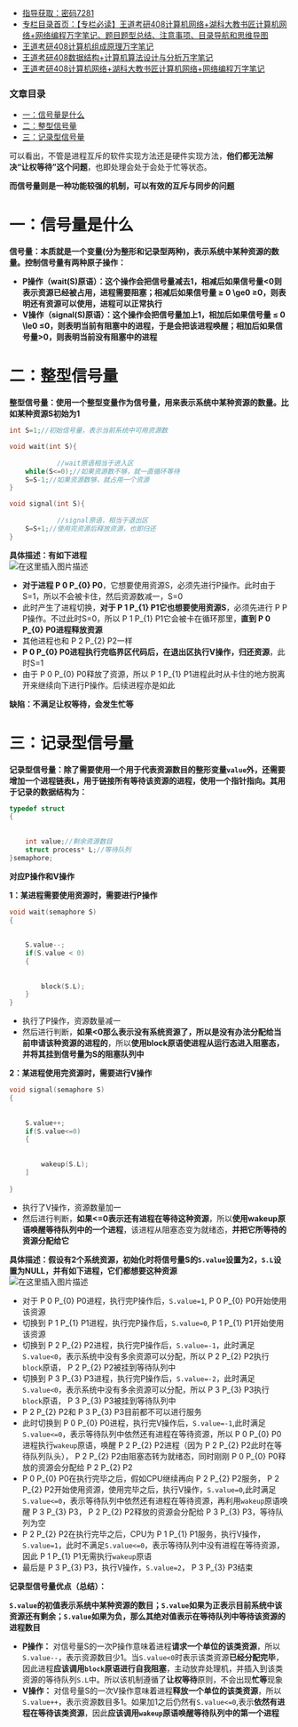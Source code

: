  

- [指导获取：密码7281](https://url18.ctfile.com/f/22722418-803125355-edf378)
- [专栏目录首页：【专栏必读】王道考研408计算机网络+湖科大教书匠计算机网络+网络编程万字笔记、题目题型总结、注意事项、目录导航和思维导图](https://zhangxing-tech.blog.csdn.net/article/details/121004242?spm=1001.2014.3001.5502)
- [王道考研408计算机组成原理万字笔记](https://zhangxing-tech.blog.csdn.net/article/details/120664162?spm=1001.2014.3001.5502)
- [王道考研408数据结构+计算机算法设计与分析万字笔记](https://blog.csdn.net/qq_39183034/article/details/121501138?spm=1001.2014.3001.5501)
- [王道考研408计算机网络+湖科大教书匠计算机网络+网络编程万字笔记](https://zhangxing-tech.blog.csdn.net/article/details/125668174)

### 文章目录

- [一：信号量是什么](#_15)
- [二：整型信号量](#_22)
- [三：记录型信号量](#_55)

可以看出，不管是进程互斥的软件实现方法还是硬件实现方法，**他们都无法解决“让权等待”这个问题**，也即处理会处于会处于忙等状态。

**而信号量则是一种功能较强的机制，可以有效的互斥与同步的问题**

# 一：信号量是什么

**信号量：本质就是一个变量\(分为整形和记录型两种\)，表示系统中某种资源的数量。控制信号量有两种原子操作：**

- **P操作（wait\(S\)原语）：这个操作会把信号量减去1，相减后如果信号量\<0则表示资源已经被占用，进程需要阻塞；相减后如果信号量 ≥ 0 \\ge0 ≥0，则表明还有资源可以使用，进程可以正常执行**
- **V操作（signal\(S\)原语）：这个操作会把信号量加上1，相加后如果信号量 ≤ 0 \\le0 ≤0，则表明当前有阻塞中的进程，于是会把该进程唤醒；相加后如果信号量>0，则表明当前没有阻塞中的进程**

# 二：整型信号量

**整型信号量：使用一个整型变量作为信号量，用来表示系统中某种资源的数量。比如某种资源S初始为1**

```c
int S=1;//初始信号量，表示当前系统中可用资源数

void wait(int S){
            
            //wait原语相当于进入区
	while(S<=0);//如果资源数不够，就一直循环等待
	S=S-1;//如果资源数够，就占用一个资源
}

void signal(int S){
            
            //signal原语，相当于退出区
	S=S+1;//使用完资源后释放资源，也即归还
}
```

**具体描述：有如下进程**  
![在这里插入图片描述](https://ziquyun.com/main/csdn/img?url=https%3A%2F%2Fimg-blog.csdnimg.cn%2F3b79d49ce00545479474833fde8a4c88.png%3Fx-oss-process%3Dimage%2Fwatermark%2Ctype_ZHJvaWRzYW5zZmFsbGJhY2s%2Cshadow_50%2Ctext_Q1NETiBA5oiR5pOm5LqGREo%3D%2Csize_20%2Ccolor_FFFFFF%2Ct_70%2Cg_se%2Cx_16&rfUrl=https%3A%2F%2Fzhangxing-tech.blog.csdn.net%2Farticle%2Fdetails%2F121258695)

- **对于进程 P 0 P\_\{0\} P0​**，它想要使用资源S，必须先进行P操作。此时由于S=1，所以不会被卡住，然后资源数减一，S=0
- 此时产生了进程切换，**对于 P 1 P\_\{1\} P1​它也想要使用资源S**，必须先进行 P P P操作。不过此时S=0，所以 P 1 P\_\{1\} P1​它会被卡在循环那里，**直到 P 0 P\_\{0\} P0​进程释放资源**
- 其他进程也和 P 2 P\_\{2\} P2​一样
- **P 0 P\_\{0\} P0​进程执行完临界区代码后，在退出区执行V操作，归还资源**，此时S=1
- 由于 P 0 P\_\{0\} P0​释放了资源，所以 P 1 P\_\{1\} P1​进程此时从卡住的地方脱离开来继续向下进行P操作。后续进程亦是如此

**缺陷：不满足让权等待，会发生忙等**

# 三：记录型信号量

**记录型信号量：除了需要使用一个用于代表资源数目的整形变量`value`外，还需要增加一个进程链表L，用于链接所有等待该资源的进程，使用一个指针指向。其用于记录的数据结构为：**

```c
typedef struct
{
            
            
	int value;//剩余资源数目
	struct process* L;//等待队列
}semaphore;
```

**对应P操作和V操作**

**1：某进程需要使用资源时，需要进行P操作**

```c
void wait(semaphore S)
{
            
            
	S.value--;
	if(S.value < 0)
	{
            
            
		block(S.L);
	}
}
```

- 执行了P操作，资源数量减一
- 然后进行判断，**如果\<0那么表示没有系统资源了，所以是没有办法分配给当前申请该种资源的进程的**，所以**使用block原语使进程从运行态进入阻塞态，并将其挂到信号量为S的阻塞队列中**

**2：某进程使用完资源时，需要进行V操作**

```c
void signal(semaphore S)
{
            
            
	S.value++;
	if(S.value<=0)
	{
            
            
		wakeup(S.L);
	]
	
}
```

- 执行了V操作，资源数量加一
- 然后进行判断，**如果\<=0表示还有进程在等待这种资源**，所以**使用wakeup原语唤醒等待队列中的一个进程**，该进程从阻塞态变为就绪态，**并把它所等待的资源分配给它**

**具体描述：假设有2个系统资源，初始化时将信号量S的`S.value`设置为2，`S.L`设置为NULL，并有如下进程，它们都想要这种资源**  
![在这里插入图片描述](https://ziquyun.com/main/csdn/img?url=https%3A%2F%2Fimg-blog.csdnimg.cn%2Ffd582216e0e34eb5858aad1d201b29ed.png%3Fx-oss-process%3Dimage%2Fwatermark%2Ctype_ZHJvaWRzYW5zZmFsbGJhY2s%2Cshadow_50%2Ctext_Q1NETiBA5oiR5pOm5LqGREo%3D%2Csize_20%2Ccolor_FFFFFF%2Ct_70%2Cg_se%2Cx_16&rfUrl=https%3A%2F%2Fzhangxing-tech.blog.csdn.net%2Farticle%2Fdetails%2F121258695)

- 对于 P 0 P\_\{0\} P0​进程，执行完P操作后，`S.value=1`, P 0 P\_\{0\} P0​开始使用该资源
- 切换到 P 1 P\_\{1\} P1​进程，执行完P操作后，`S.value=0`, P 1 P\_\{1\} P1​开始使用该资源
- 切换到 P 2 P\_\{2\} P2​进程，执行完P操作后，`S.value=-1`，此时满足`S.value<0`，表示系统中没有多余资源可以分配，所以 P 2 P\_\{2\} P2​执行`block`原语， P 2 P\_\{2\} P2​被挂到等待队列中
- 切换到 P 3 P\_\{3\} P3​进程，执行完P操作后，`S.value=-2`，此时满足`S.value<0`，表示系统中没有多余资源可以分配，所以 P 3 P\_\{3\} P3​执行`block`原语， P 3 P\_\{3\} P3​被挂到等待队列中
- P 2 P\_\{2\} P2​和 P 3 P\_\{3\} P3​目前都不可以进行服务
- 此时切换到 P 0 P\_\{0\} P0​进程，执行完V操作后，`S.value=-1`,此时满足`S.value<=0`，表示等待队列中依然还有进程在等待资源，所以 P 0 P\_\{0\} P0​进程执行`wakeup`原语，唤醒 P 2 P\_\{2\} P2​进程（因为 P 2 P\_\{2\} P2​此时在等待队列队头）， P 2 P\_\{2\} P2​由阻塞态转为就绪态，同时刚刚 P 0 P\_\{0\} P0​释放的资源会分配给 P 2 P\_\{2\} P2​
- P 0 P\_\{0\} P0​在执行完毕之后，假如CPU继续再向 P 2 P\_\{2\} P2​服务， P 2 P\_\{2\} P2​开始使用资源，使用完毕之后，执行V操作，`S.value=0`,此时满足`S.value<=0`，表示等待队列中依然还有进程在等待资源，再利用`wakeup`原语唤醒 P 3 P\_\{3\} P3​， P 2 P\_\{2\} P2​释放的资源会分配给 P 3 P\_\{3\} P3​，等待队列为空
- P 2 P\_\{2\} P2​在执行完毕之后，CPU为 P 1 P\_\{1\} P1​服务，执行V操作，`S.value=1`，此时不满足`S.value<=0`，表示等待队列中没有进程在等待资源，因此 P 1 P\_\{1\} P1​无需执行`wakeup`原语
- 最后是 P 3 P\_\{3\} P3​，执行V操作，`S.value=2`， P 3 P\_\{3\} P3​结束

**记录型信号量优点（总结）：**

**`S.value`的初值表示系统中某种资源的数目；`S.value`如果为正表示目前系统中该资源还有剩余；`S.value`如果为负，那么其绝对值表示在等待队列中等待该资源的进程数目**

- **P操作：** 对信号量S的一次P操作意味着进程**请求一个单位的该类资源**，所以`S.value--`，表示资源数目少1。当`S.value<0`时表示该类资源**已经分配完毕**，因此进程**应该调用`block`原语进行自我阻塞**，主动放弃处理机，并插入到该类资源的等待队列`S.L`中。所以该机制遵循了**让权等待**原则，不会出现**忙等**现象
- **V操作：** 对信号量S的一次V操作意味着进程**释放一个单位的该类资源**，所以`S.value++`，表示资源数目多1。如果加1之后仍然有`S.value<=0`,表示**依然有进程在等待该类资源**，因此**应该调用`wakeup`原语唤醒等待队列中的第一个进程**